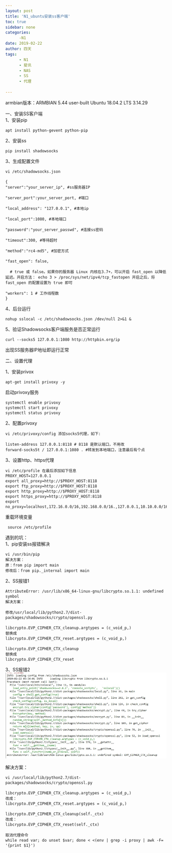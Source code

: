 ```yaml
---
layout: post
title: 'N1_ubuntu安装ss客户端'
toc: true
sidebar: none
categories:
      -N1
date: 2019-02-22
author: 四天
tags:
      - N1
      - 斐讯
      - NAS
      - SS
      - 代理

---
```

armbian版本：ARMBIAN 5.44 user-built Ubuntu 18.04.2 LTS 3.14.29  
  
一、安装SS客户端  
1、安装pip  
<pre><code class="language-css">apt install python-gevent python-pip</code></pre>

2、安装ss  
<pre><code class="language-css">pip install shadowsocks</code></pre>

3、生成配置文件   
<pre><code class="language-css">vi /etc/shadowsocks.json

{  
"server":"your_server_ip", #ss服务器IP

"server_port":your_server_port, #端口

"local_address": "127.0.0.1", #本地ip

"local_port":1080, #本地端口

"password":"your_server_passwd", #连接ss密码

"timeout":300, #等待超时

"method":"rc4-md5", #加密方式

"fast_open": false,
  
  # true 或 false。如果你的服务器 Linux 内核在3.7+，可以开启 fast_open 以降低延迟。开启方法： echo 3 > /proc/sys/net/ipv4/tcp_fastopen 开启之后，将 fast_open 的配置设置为 true 即可

"workers": 1 # 工作线程数  
}</code></pre>

4、后台运行  
<pre><code class="language-css">nohup sslocal -c /etc/shadowsocks.json /dev/null 2>&1 & </code></pre>

5、验证Shadowsocks客户端服务是否正常运行  
<pre><code class="language-css">curl --socks5 127.0.0.1:1080 http://httpbin.org/ip</code></pre>
出现SS服务器IP地址即运行正常

二、设置代理  

1、安装privox  
<pre><code class="language-css">apt-get install privoxy -y</code></pre> 
启动privoxy服务  
<pre><code class="language-css">systemctl enable privoxy  
systemctl start privoxy  
systemctl status privoxy</code></pre>

2、配置privoxy
<pre><code class="language-css">vi /etc/privoxy/config 添加socks5代理，如下:

listen-address 127.0.0.1:8118 # 8118 是默认端口，不用改  
forward-socks5t / 127.0.0.1:1080 . #转发到本地端口，注意最后有个点</code></pre>

3、设置http、https代理
<pre><code class="language-css">vi /etc/profile 在最后添加如下信息  
PROXY_HOST=127.0.0.1  
export all_proxy=http://$PROXY_HOST:8118  
export ftp_proxy=http://$PROXY_HOST:8118  
export http_proxy=http://$PROXY_HOST:8118  
export https_proxy=http://$PROXY_HOST:8118  
export no_proxy=localhost,172.16.0.0/16,192.168.0.0/16.,127.0.0.1,10.10.0.0/16</code></pre>
重载环境变量  
<pre><code class="language-css"> source /etc/profile</code></pre>

遇到的坑：  
1、pip安装ss报错解决  
<pre><code class="language-css">vi /usr/bin/pip  
解决方案：  
原：from pip import main   
修改后：from pip._internal import main</code></pre>

2、SS报错1  
<pre><code class="language-css">AttributeError: /usr/lib/x86_64-linux-gnu/libcrypto.so.1.1: undefined symbol  
解决方案：  

修改/usr/local/lib/python2.7/dist-packages/shadowsocks/crypto/openssl.py  

libcrypto.EVP_CIPHER_CTX_cleanup.argtypes = (c_void_p,)  
替换成  
libcrypto.EVP_CIPHER_CTX_reset.argtypes = (c_void_p,)  

libcrypto.EVP_CIPHER_CTX_cleanup  
替换成  
libcrypto.EVP_CIPHER_CTX_reset</code></pre>

3、SS报错2  
![](https://raw.githubusercontent.com/a512154224/a512154224.github.io/master/picture/1004489021.jpg)

解决方案：  
  
<pre><code class="language-css">vi /usr/local/lib/python2.7/dist-packages/shadowsocks/crypto/openssl.py  

libcrypto.EVP_CIPHER_CTX_cleanup.argtypes = (c_void_p,)   
改成：  
libcrypto.EVP_CIPHER_CTX_reset.argtypes = (c_void_p,)  

libcrypto.EVP_CIPHER_CTX_cleanup(self._ctx)   
改成：  
libcrypto.EVP_CIPHER_CTX_reset(self._ctx)

取消代理命令  
while read var; do unset $var; done < <(env | grep -i proxy | awk -F= '{print $1}')</code></pre>
